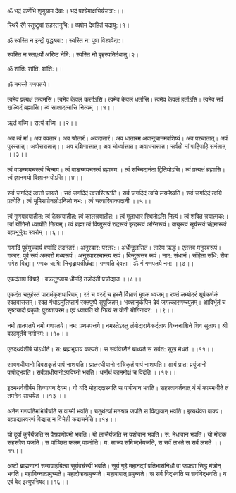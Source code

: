 ॐ भद्रं कर्णेभि शृणुयाम देवा:। भद्रं पश्येमाक्षभिर्यजत्रा:।।

स्थिरै रंगै स्तुष्टुवां सहस्तनुभि:। व्यशेम देवहितं यदायु:।१।
<br /> <br />
ॐ स्वस्ति न इन्द्रो वृद्धश्रवा:। स्वस्ति न: पूषा विश्ववेदा:।

स्वस्ति न स्तार्क्ष्र्यो अरिष्ट नेमि:। स्वस्ति नो बृहस्पतिर्दधातु।२।

ॐ शांति: शांति: शांति:।।
<br /> <br />
ॐ नमस्ते गणपतये।
<br /> <br />
त्वमेव प्रत्यक्षं तत्वमसि। त्वमेव केवलं कर्त्ताऽसि। त्वमेव केवलं धर्तासि।  त्वमेव केवलं हर्ताऽसि। त्वमेव सर्वं खल्विदं ब्रह्मासि। त्वं साक्षादत्मासि नित्यम् ।।१।।
<br /> <br />
ऋतं वच्मि। सत्यं वच्मि ।।२।।
<br /> <br />
अव त्वं मां। अव वक्तारं। अव श्रोतारं। अवदातारं। अव धातारम अवानूचानमवशिष्यं। अव पश्चातात्। अवं पुरस्तात्। अवोत्तरातात्।। अव दक्षिणात्तात्। अव चोर्ध्वात्तात। अवाधरात्तात। सर्वतो मां पाहिपाहि समंतात् ।।३।।
<br /> <br />
त्वं वाङग्मयचस्त्वं चिन्मय। त्वं वाङग्मयचस्त्वं ब्रह्ममय:। त्वं सच्चिदानंदा द्वितियोऽसि। त्वं प्रत्यक्षं ब्रह्मासि। त्वं ज्ञानमयो विज्ञानमयोऽसि।।४।।
<br /> <br />
सर्व जगदि‍दं त्वत्तो जायते। सर्व जगदिदं त्वत्तस्तिष्ठति। सर्व जगदिदं त्वयि लयमेष्यति। सर्व जगदिदं त्वयि प्रत्येति। त्वं भूमिरापोनलोऽनिलो नभ:। त्वं चत्वारिवाक्पदानी ।।५।।
<br /> <br />
त्वं गुणयत्रयातीत:  त्वं देहत्रयातीत: त्वं कालत्रयातीत:। त्वं मूलाधार स्थितोऽसि नित्यं। त्वं शक्ति त्रयात्मक:। त्वां योगिनो ध्यायंति नित्यम्। त्वं ब्रह्मा त्वं विष्णुस्त्वं रुद्रस्त्वं इन्द्रस्त्वं अग्निस्त्वं। वायुस्त्वं सूर्यस्त्वं चंद्रमास्त्वं ब्रह्मभूर्भुव: स्वरोम् ।।६।।
<br /> <br />
गणादिं पूर्वमुच्चार्य वर्णादिं तदनंतरं। अनुस्वार: परतर:। अर्धेन्दुलसितं। तारेण ऋद्धं। एतत्तव मनुस्वरूपं। गकार: पूर्व रूपं अकारो मध्यरूपं। अनुस्वारश्चान्त्य रूपं। बिन्दुरूत्तर रूपं। नाद: संधानं। संहिता संधि: सैषा गणेश विद्या। गणक ऋषि: निचृद्रायत्रीछंद:। ग‍णपति देवता। ॐ गं गणपतये नम: ।।७।।
<br /> <br />
एकदंताय विद्महे। वक्रतुण्डाय धीमहि तन्नोदंती प्रचोद्यात ।।८।।
<br /> <br />
एकदंत चतुर्हस्तं पारामंकुशधारिणम्। रदं च वरदं च हस्तै र्विभ्राणं मूषक ध्वजम्। रक्तं लम्बोदरं शूर्पकर्णकं रक्तवाससम्। रक्त गंधाऽनुलिप्तागं रक्तपुष्पै सुपूजितम्। भक्तानुकंपिन देवं जगत्कारणम्च्युतम्। आविर्भूतं च सृष्टयादौ प्रकृतै: पुरुषात्परम। एवं ध्यायति यो नित्यं स योगी योगिनांवर: ।।९।।
<br /> <br />
नमो व्रातपतये नमो गणपतये। नम: प्रथमपत्तये। नमस्तेऽस्तु लंबोदारायैकदंताय विघ्ननाशिने शिव सुताय। श्री वरदमूर्तये नमोनम:।।१०।।
<br /> <br />
एतदथर्वशीर्ष योऽधीते। स: ब्रह्मभूयाय कल्पते। स सर्वविघ्नैर्न बाध्यते स सर्वत: सुख मेधते ।।११।।
<br /> <br />
सायमधीयानो दिवसकृतं पापं नाशयति। प्रातरधीयानो रात्रिकृतं पापं नाशयति। सायं प्रात: प्रयुंजानो पापोद्‍भवति। सर्वत्राधीयानोऽपविघ्नो भवति। धर्मार्थ काममोक्षं च विदंति ।।१२।।
<br /> <br />
इदमथर्वशीर्षम शिष्यायन देयम। यो यदि मोहाददास्यति स पापीयान भवति। सहस्त्रावर्तनात् यं यं काममधीते तं तमनेन साधयेत ।।१३ ।।
<br /> <br />
अनेन गणपतिमभिषिं‍चति स वाग्मी भ‍वति। चतुर्थत्यां मनश्रन्न जपति स विद्यावान् भवति। इत्यर्थर्वण वाक्यं। ब्रह्माद्यारवरणं विद्यात् न विभेती कदाचनेति।।१४।।
<br /> <br />
यो दूर्वां कुरैर्यजति स वैश्रवणोपमो भवति। यो लाजैर्यजति स यशोवान भवति। स: मेधावान भवति। यो मोदक सहस्त्रैण यजति। स वांञ्छित फलम् वाप्नोति। य: साज्य समिभ्दर्भयजति, स सर्वं लभते स सर्वं लभते ।।१५।।
<br /> <br />
अष्टो ब्राह्मणानां सम्यग्राहयित्वा सूर्यवर्चस्वी भवति। सूर्य गृहे महानद्यां प्रतिभासंनिधौ वा जपत्वा सिद्ध मंत्रोन् भवति। महाविघ्नात्प्रमुच्यते। महादोषात्प्रमुच्यते। महापापात् प्रमुच्यते। स सर्व विद्भवति स सर्वविद्भवति। य एवं वेद इत्युपनिषद।।१६।।
